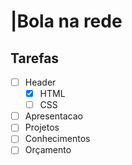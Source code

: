 # |Bola na rede
## Tarefas

- [ ] Header
    - [x] HTML
    - [ ] CSS
- [ ] Apresentacao
- [ ] Projetos
- [ ] Conhecimentos
- [ ] Orçamento
